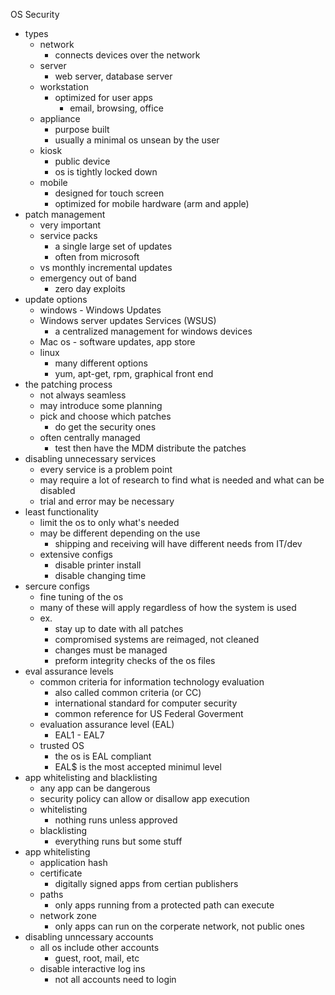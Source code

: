 OS Security

* types
	* network
		* connects devices over the network
	* server
		* web server, database server
	* workstation
		* optimized for user apps 
			* email, browsing, office
	* appliance 
		* purpose built
		* usually a minimal os unsean by the user 
	* kiosk
		* public device 
		* os is tightly locked down 
	* mobile
		* designed for touch screen 
		* optimized for mobile hardware (arm and apple)
* patch management 
	* very important 
	* service packs
		* a single large set of updates 
		* often from microsoft 
	* vs monthly incremental updates 
	* emergency out of band 
		* zero day exploits 
* update options
	* windows - Windows Updates 
	* Windows server updates Services (WSUS)
		* a centralized management for windows devices 
	* Mac os - software updates, app store 
	* linux 
		* many different options 
		* yum, apt-get, rpm, graphical front end 
* the patching process
	* not always seamless 
	* may introduce some planning 
	* pick and choose which patches
		* do get the security ones 
	* often centrally managed 
		* test then have the MDM distribute the patches
* disabling unnecessary services 
	* every service is a problem point
	* may require a lot of research to find what is needed and what can be disabled
	* trial and error may be necessary 
* least functionality 
	* limit the os to only what's needed
	* may be different depending on the use 
		* shipping and receiving will have different needs from IT/dev
	* extensive configs 
		* disable printer install
		* disable changing time
* sercure configs 
	* fine tuning of the os 
	* many of these will apply regardless of how the system is used
	* ex.
		* stay up to date with all patches 
		* compromised systems are reimaged, not cleaned
		* changes must be managed
		* preform integrity checks of the os files 
* eval assurance levels
	* common criteria for information technology evaluation 
		* also called common criteria (or CC)
		* international standard for computer security 
		* common reference for US Federal Goverment 
	* evaluation assurance level (EAL)
		* EAL1 - EAL7
	* trusted OS
		* the os is EAL compliant 
		* EAL$ is the most accepted minimul level
* app whitelisting and blacklisting 
	* any app can be dangerous 
	* security policy can allow or disallow app execution 
	* whitelisting 
		* nothing runs unless approved
	* blacklisting 
		* everything runs but some stuff 
* app whitelisting
	* application hash
	* certificate 
		* digitally signed apps from certian publishers 
	* paths 
		* only apps running from a protected path can execute 
	* network zone 
		* only apps can run on the corperate network, not public ones 
* disabling unncessary accounts 
	* all os include other accounts 
		* guest, root, mail, etc
	* disable interactive log ins
		* not all accounts need to login 